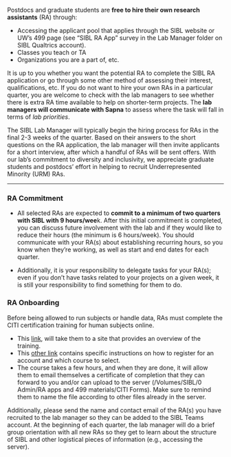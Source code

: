 
Postdocs and graduate students are **free to hire their own research assistants** (RA) through:
- Accessing the applicant pool that applies through the SIBL website or UW’s 499 page (see “SIBL RA App” survey in the Lab Manager folder on SIBL Qualtrics account). 
- Classes you teach or TA
- Organizations you are a part of, etc. 

It is up to you whether you want the potential RA to complete the SIBL RA application or go through some other method of assessing their interest, qualifications, etc. If you do not want to hire your own RAs in a particular quarter, you are welcome to check with the lab managers to see whether there is extra RA time available to help on shorter-term projects. The **lab managers will communicate with Sapna** to assess where the task will fall in terms of *lab priorities*.

The SIBL Lab Manager will typically begin the hiring process for RAs in the final 2-3 weeks of the quarter. Based on their answers to the short questions on the RA application, the lab manager will then invite applicants for a short interview, after which a handful of RAs will be sent offers. With our lab’s commitment to diversity and inclusivity, we appreciate graduate students and postdocs’ effort in helping to recruit Underrepresented Minority (URM) RAs.

---

### RA Commitment

- All selected RAs are expected to **commit to a minimum of two quarters with SIBL with 9 hours/wee**k. After this initial commitment is completed, you can discuss future involvement with the lab and if they would like to reduce their hours (the minimum is 6 hours/week). You should communicate with your RA(s) about establishing recurring hours, so you know when they’re working, as well as start and end dates for each quarter. 

- Additionally, it is your responsibility to delegate tasks for your RA(s); even if you don’t have tasks related to your projects on a given week, it is still your responsibility to find something for them to do.

### RA Onboarding

Before being allowed to run subjects or handle data, RAs must complete the CITI certification training for human subjects online.

- This [link](https://www.washington.edu/research/hsd/training/required-training/human-subjects-protections-training/), will take them to a site that provides an overview of the training.
- This [other link](https://www.washington.edu/research/hsd/training/required-training/web-based-citi-training/) contains specific instructions on how to register for an account and which course to select.
- The course takes a few hours, and when they are done, it will allow them to email themselves a certificate of completion that they can forward to you and/or can upload to the server (/Volumes/SIBL/0 Admin/RA apps and 499 materials/CITI Forms). Make sure to remind them to name the file according to other files already in the server.

Additionally, please send the name and contact email of the RA(s) you have recruited to the lab manager so they can be added to the SIBL Teams account. At the beginning of each quarter, the lab manager will do a brief group orientation with all new RAs so they get to learn about the structure of SIBL and other logistical pieces of information (e.g., accessing the server).